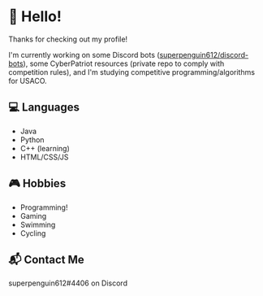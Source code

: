 # 👋 Hello!
Thanks for checking out my profile!

I'm currently working on some Discord bots ([superpenguin612/discord-bots](https://github.com/superpenguin612/discord-bots)), some CyberPatriot resources (private repo to comply with competition rules), and I'm studying competitive programming/algorithms for USACO.

## 💻 Languages
- Java
- Python
- C++ (learning)
- HTML/CSS/JS

## 🎮 Hobbies
- Programming!
- Gaming
- Swimming
- Cycling

## 📬 Contact Me
superpenguin612#4406 on Discord
